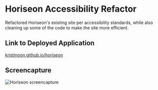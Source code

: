 # Horiseon Accessibility Refactor

Refactored Horiseon's existing site per accessibility standards, while also cleaning up some of the code to make the site more efficient.

## Link to Deployed Application

<a href="https://kristinmoon.github.io/horiseon/" target="_blank">kristinoon.github.io/horiseon</a>

## Screencapture

<img src="./assets/images/screencapture-horiseon.png" alt="Horiseon screencapture" />
